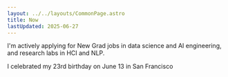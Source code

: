 ```yaml
---
layout: ../../layouts/CommonPage.astro
title: Now
lastUpdated: 2025-06-27
---
```


I'm actively applying for New Grad jobs in data science and AI engineering, and
research labs in HCI and NLP.

I celebrated my 23rd birthday on June 13 in San Francisco
